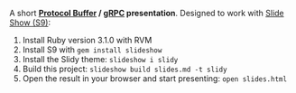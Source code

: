 A short **[Protocol Buffer](https://protobuf.dev/) / [gRPC](https://grpc.io/) presentation**. Designed to work with [Slide Show (S9)](https://slideshow-s9.github.io/):
1. Install Ruby version 3.1.0 with RVM
2. Install S9 with `gem install slideshow`
3. Install the Slidy theme: `slideshow i slidy`
4. Build this project: `slideshow build slides.md -t slidy`
5. Open the result in your browser and start presenting: `open slides.html`
